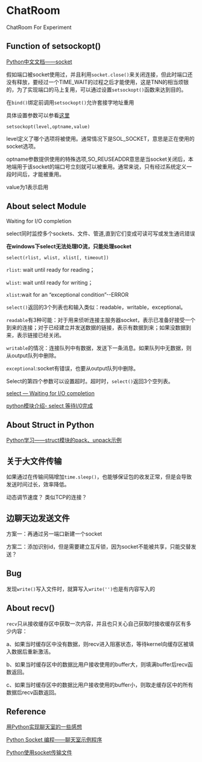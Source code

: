 # ChatRoom
ChatRoom For Experiment

## Function of setsockopt()
[Python中文文档——socket](http://python.usyiyi.cn/translate/python_278/library/socket.html)

假如端口被socket使用过，并且利用`socket.close()`来关闭连接，但此时端口还没有释放，要经过一个TIME_WAIT的过程之后才能使用，这是TNN的相当烦银的，为了实现端口的马上复用，可以通过设置`setsockopt()`函数来达到目的。

在`bind()`绑定前调用`setsockopt()`允许套接字地址重用

具体设置参数可以参看[这里](http://www.cnblogs.com/xiaowuyi/archive/2012/08/06/2625509.html)

`setsockopt(level,optname,value)`

level定义了哪个选项将被使用。通常情况下是SOL_SOCKET，意思是正在使用的socket选项。

optname参数提供使用的特殊选项,SO_REUSEADDR意思是当socket关闭后，本地端用于该socket的端口号立刻就可以被重用。通常来说，只有经过系统定义一段时间后，才能被重用。

value为1表示启用

## About select Module
Waiting for I/O completion

select同时监控多个sockets、文件、管道,直到它们变成可读可写或发生通讯错误

**在windows下select无法处理IO流，只能处理socket**

`select(rlist, wlist, xlist[, timeout])`

`rlist`: wait until ready for reading；

`wlist`: wait until ready for writing；

`xlist`:wait for an “exceptional condition”--ERROR

`select()`返回的3个列表也和输入类似：readable，writable，exceptional。

`readable`有3种可能：对于用来侦听连接主服务器socket，表示已准备好接受一个到来的连接；对于已经建立并发送数据的链接，表示有数据到来；如果没数据到来，表示链接已经关闭。

`writable`的情况：连接队列中有数据，发送下一条消息。如果队列中无数据，则从output队列中删除。

`exceptional`:socket有错误，也要从output队列中删除。

Select的第四个参数可以设置超时。超时时，`select()`返回3个空列表。

[select — Waiting for I/O completion](http://python.usyiyi.cn/translate/python_278/library/index.html)

[python模块介绍- select 等待I/0完成](http://my.oschina.net/u/1433482/blog/191211)

## About Struct in Python
[Python学习——struct模块的pack、unpack示例](http://blog.csdn.net/sunboy_2050/article/details/5974029)

## 关于大文件传输

如果通过在传输间隔增加`time.sleep()`，也能够保证包的收发正常，但是会导致发送时间过长，效率降低。

动态调节速度？
类似TCP的连接？

## 边聊天边发送文件

方案一：再通过另一端口新建一个socket

方案二：添加识别id，但是需要建立互斥锁，因为socket不能被共享，只能交替发送？

## Bug

发现`write()`写入文件时，就算写入`write('')`也是有内容写入的

## About recv()

`recv`只从接收缓存区中获取一次内容，并且也只关心自己获取时接收缓存区有多少内容：

a、如果当时缓存区中没有数据，则recv进入阻塞状态，等待kernel向缓存区被填入数据后重新激活。

b、如果当时缓存区中的数据比用户接收使用的buffer大，则填满buffer后recv函数返回。

c、如果当时缓存区中的数据比用户接收使用的buffer小，则取走缓存区中的所有数据后recv函数返回。

## Reference
[用Python实现聊天室的一些感想](http://tonnie17.github.io/2015/12/11/chatroom/)

[Python Socket 编程——聊天室示例程序](http://www.cnblogs.com/hazir/p/python_chat_room.html)

[Python使用socket传输文件](http://blog.csdn.net/thare_lam/article/details/49506565)